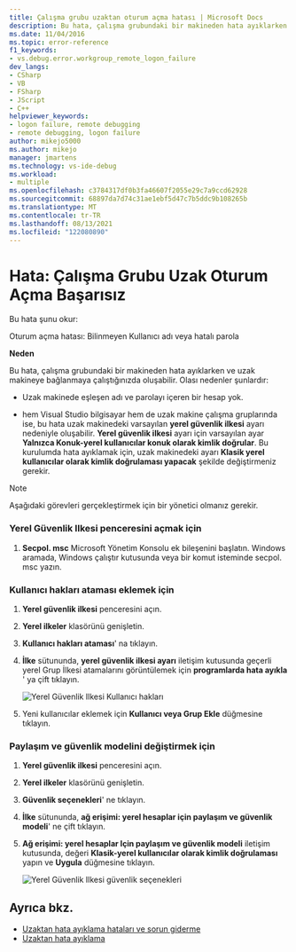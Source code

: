 ```yaml
---
title: Çalışma grubu uzaktan oturum açma hatası | Microsoft Docs
description: Bu hata, çalışma grubundaki bir makineden hata ayıklarken ve uzak makineye bağlanmaya çalıştığınızda oluşabilir.
ms.date: 11/04/2016
ms.topic: error-reference
f1_keywords:
- vs.debug.error.workgroup_remote_logon_failure
dev_langs:
- CSharp
- VB
- FSharp
- JScript
- C++
helpviewer_keywords:
- logon failure, remote debugging
- remote debugging, logon failure
author: mikejo5000
ms.author: mikejo
manager: jmartens
ms.technology: vs-ide-debug
ms.workload:
- multiple
ms.openlocfilehash: c3784317df0b3fa46607f2055e29c7a9ccd62928
ms.sourcegitcommit: 68897da7d74c31ae1ebf5d47c7b5ddc9b108265b
ms.translationtype: MT
ms.contentlocale: tr-TR
ms.lasthandoff: 08/13/2021
ms.locfileid: "122080890"
---
```

# <a name="error-workgroup-remote-logon-failure"></a>Hata: Çalışma Grubu Uzak Oturum Açma Başarısız
Bu hata şunu okur:

 Oturum açma hatası: Bilinmeyen Kullanıcı adı veya hatalı parola

 **Neden**

 Bu hata, çalışma grubundaki bir makineden hata ayıklarken ve uzak makineye bağlanmaya çalıştığınızda oluşabilir. Olası nedenler şunlardır:

- Uzak makinede eşleşen adı ve parolayı içeren bir hesap yok.

- hem Visual Studio bilgisayar hem de uzak makine çalışma gruplarında ise, bu hata uzak makinedeki varsayılan **yerel güvenlik ilkesi** ayarı nedeniyle oluşabilir. **Yerel güvenlik ilkesi** ayarı için varsayılan ayar **Yalnızca Konuk-yerel kullanıcılar konuk olarak kimlik doğrular**. Bu kurulumda hata ayıklamak için, uzak makinedeki ayarı **Klasik yerel kullanıcılar olarak kimlik doğrulaması yapacak** şekilde değiştirmeniz gerekir.

> [!NOTE]
> Aşağıdaki görevleri gerçekleştirmek için bir yönetici olmanız gerekir.

### <a name="to-open-the-local-security-policy-window"></a>Yerel Güvenlik Ilkesi penceresini açmak için

1. **Secpol. msc** Microsoft Yönetim Konsolu ek bileşenini başlatın. Windows aramada, Windows çalıştır kutusunda veya bir komut isteminde secpol. msc yazın.

### <a name="to-add-user-rights-assignments"></a>Kullanıcı hakları ataması eklemek için

1. **Yerel güvenlik ilkesi** penceresini açın.

2. **Yerel ilkeler** klasörünü genişletin.

3. **Kullanıcı hakları ataması**' na tıklayın.

4. **İlke** sütununda, **yerel güvenlik ilkesi ayarı** iletişim kutusunda geçerli yerel Grup İlkesi atamalarını görüntülemek için **programlarda hata ayıkla** ' ya çift tıklayın.

     ![Yerel Güvenlik Ilkesi Kullanıcı hakları](../debugger/media/dbg_err_localsecuritypolicy_userrightsdebugprograms.png "DBG_ERR_LocalSecurityPolicy_UserRightsDebugPrograms")

5. Yeni kullanıcılar eklemek için **Kullanıcı veya Grup Ekle** düğmesine tıklayın.

### <a name="to-change-the-sharing-and-security-model"></a>Paylaşım ve güvenlik modelini değiştirmek için

1. **Yerel güvenlik ilkesi** penceresini açın.

2. **Yerel ilkeler** klasörünü genişletin.

3. **Güvenlik seçenekleri**' ne tıklayın.

4. **İlke** sütununda, **ağ erişimi: yerel hesaplar için paylaşım ve güvenlik modeli**' ne çift tıklayın.

5. **Ağ erişimi: yerel hesaplar Için paylaşım ve güvenlik modeli** iletişim kutusunda, değeri **Klasik-yerel kullanıcılar olarak kimlik doğrulaması** yapın ve **Uygula** düğmesine tıklayın.

     ![Yerel Güvenlik Ilkesi güvenlik seçenekleri](../debugger/media/dbg_err_localsecuritypolicy_securityoptions_networkaccess.png "DBG_ERR_LocalSecurityPolicy_SecurityOptions_NetworkAccess")

## <a name="see-also"></a>Ayrıca bkz.
- [Uzaktan hata ayıklama hataları ve sorun giderme](../debugger/remote-debugging-errors-and-troubleshooting.md)
- [Uzaktan hata ayıklama](../debugger/remote-debugging.md)
